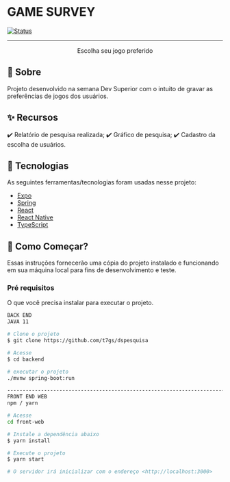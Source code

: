 # GAME SURVEY


[![Status](https://img.shields.io/badge/status-active-success.svg)]()

---

<p align="center"> Escolha seu jogo preferido
    <br> 
</p>

## 🧐 Sobre

Projeto desenvolvido na semana Dev Superior com o intuito de gravar as preferências de jogos dos usuários.

## :sparkles: Recursos ##

:heavy_check_mark: Relatório de pesquisa realizada;
:heavy_check_mark: Gráfico de pesquisa;
:heavy_check_mark: Cadastro da escolha de usuários.

## :rocket: Tecnologias ##

As seguintes ferramentas/tecnologias foram usadas nesse projeto:

- [Expo](https://expo.io/)
- [Spring](https://spring.io/)
- [React](https://pt-br.reactjs.org/)
- [React Native](https://reactnative.dev/)
- [TypeScript](https://www.typescriptlang.org/)

## 🏁 Como Começar?

Essas instruções fornecerão uma cópia do projeto instalado e funcionando em sua máquina local para fins de desenvolvimento e teste.

### Pré requisitos

O que você precisa instalar para executar o projeto.

```bash
BACK END
JAVA 11

# Clone o projeto
$ git clone https://github.com/t7gs/dspesquisa

# Acesse
$ cd backend

# executar o projeto
./mvnw spring-boot:run

-------------------------------------------------------------------------------
FRONT END WEB
npm / yarn

# Acesse
cd front-web

# Instale a dependência abaixo
$ yarn install

# Execute o projeto
$ yarn start

# O servidor irá inicializar com o endereço <http://localhost:3000>
```